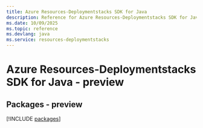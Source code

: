 ```yaml
---
title: Azure Resources-Deploymentstacks SDK for Java
description: Reference for Azure Resources-Deploymentstacks SDK for Java
ms.date: 10/09/2025
ms.topic: reference
ms.devlang: java
ms.service: resources-deploymentstacks
---
```

# Azure Resources-Deploymentstacks SDK for Java - preview
## Packages - preview
[!INCLUDE [packages](resources-deploymentstacks-index.md)]